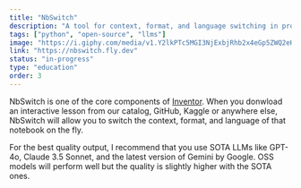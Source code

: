 ```yaml
---
title: "NbSwitch"
description: "A tool for context, format, and language switching in programming notebooks environments."
tags: ["python", "open-source", "llms"]
image: "https://i.giphy.com/media/v1.Y2lkPTc5MGI3NjExbjRhb2x4eGp5ZWQ2eHJtdXFmMHU5NjMxdmJ1eTUwODRiOXJsb2cwdSZlcD12MV9pbnRlcm5hbF9naWZfYnlfaWQmY3Q9Zw/9gn4lhW6wiQ6c/giphy.gif"
link: "https://nbswitch.fly.dev"
status: "in-progress"
type: "education"
order: 3
---
```



NbSwitch is one of the core components of [Inventor](./1_inventor). When you donwload an interactive lesson from our catalog, GitHub, Kaggle or anywhere else, NbSwitch will allow you to switch the context, format, and language of that notebook on the fly.

For the best quality output, I recommend that you use SOTA LLMs like GPT-4o, Claude 3.5 Sonnet, and the latest version of Gemini by Google. OSS models will perform well but the quality is slightly higher with the SOTA ones.